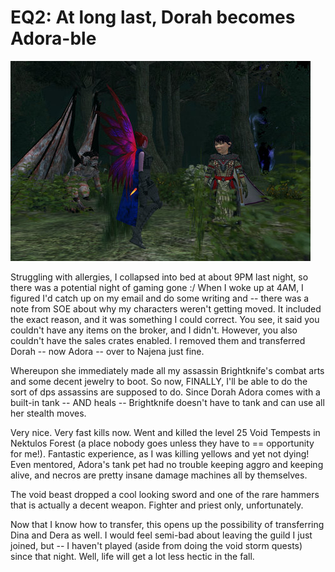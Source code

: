 # EQ2: At long last, Dorah becomes Adora-ble

![](../uploads/2008/08/everquest2-2008-08-13-06-02-25-76.jpg "everquest2-2008-08-13-06-02-25-76")

Struggling with allergies, I collapsed into bed at about 9PM last night, so there was a potential night of gaming gone :/ When I woke up at 4AM, I figured I'd catch up on my email and do some writing and -- there was a note from SOE about why my characters weren't getting moved. It included the exact reason, and it was something I could correct. You see, it said you couldn't have any items on the broker, and I didn't. However, you also couldn't have the sales crates enabled. I removed them and transferred Dorah -- now Adora -- over to Najena just fine.

Whereupon she immediately made all my assassin Brightknife's combat arts and some decent jewelry to boot. So now, FINALLY, I'll be able to do the sort of dps assassins are supposed to do. Since Dorah Adora comes with a built-in tank -- AND heals -- Brightknife doesn't have to tank and can use all her stealth moves.

Very nice. Very fast kills now. Went and killed the level 25 Void Tempests in Nektulos Forest (a place nobody goes unless they have to == opportunity for me!). Fantastic experience, as I was killing yellows and yet not dying! Even mentored, Adora's tank pet had no trouble keeping aggro and keeping alive, and necros are pretty insane damage machines all by themselves.

The void beast dropped a cool looking sword and one of the rare hammers that is actually a decent weapon. Fighter and priest only, unfortunately.

Now that I know how to transfer, this opens up the possibility of transferring Dina and Dera as well. I would feel semi-bad about leaving the guild I just joined, but -- I haven't played (aside from doing the void storm quests) since that night. Well, life will get a lot less hectic in the fall.

